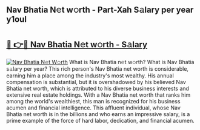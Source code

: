 ## Nav Bhatia N𝚎t w𝚘rth - Part-Xah S𝚊lary per year y1oul

# <h2><a href="http://gc3cya.nevu.top/?p=Nav+Bhatia">🔗 👉🔴 Nav Bhatia N𝚎t w𝚘rth - S𝚊lary</a></h2>

[![Nav Bhatia N𝚎t W𝚘rth](https://i.imgur.com/Oavwk0R.jpeg)](http://gc3cya.nevu.top/?p=Nav+Bhatia)
What is Nav Bhatia n𝚎t w𝚘rth? What is Nav Bhatia s𝚊lary per year?
This rich person's Nav Bhatia net worth is considerable, earning him a place among the industry's most wealthy. His annual compensation is substantial, but it is overshadowed by his believed Nav Bhatia net worth, which is attributed to his diverse business interests and extensive real estate holdings. With a Nav Bhatia net worth that ranks him among the world's wealthiest, this man is recognized for his business acumen and financial intelligence. This affluent individual, whose Nav Bhatia net worth is in the billions and who earns an impressive salary, is a prime example of the force of hard labor, dedication, and financial acumen.
